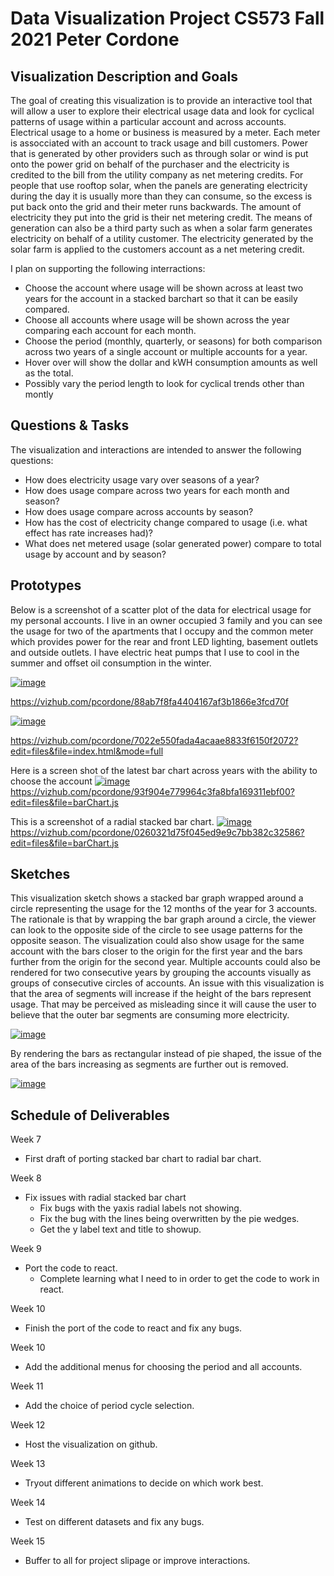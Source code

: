 # Data Visualization Project CS573 Fall 2021 Peter Cordone

## Visualization Description and Goals

The goal of creating this visualization is to provide an interactive tool that will allow a user to explore their electrical usage data and look for cyclical patterns of usage within a particular account and across accounts.  Electrical usage to a home or business is measured by a meter.  Each meter is assocciated with an account to track usage and bill customers.  Power that is generated by other providers such as through solar or wind is put onto the power grid on behalf of the purchaser and the electricity is credited to the bill from the utility company as net metering credits.  For people that use rooftop solar, when the panels are generating electricity during the day it is usually more than they can consume, so the excess is put back onto the grid and their meter runs backwards.  The amount of electricity they put into the grid is their net metering credit.  The means of generation can also be a third party such as when a solar farm generates electricity on behalf of a utility customer.  The electricity generated by the solar farm is applied to the customers account as a net metering credit.

I plan on supporting the following interractions:
* Choose the account where usage will be shown across at least two years for the account in a stacked barchart so that it can be easily compared.
* Choose all accounts where usage will be shown across the year comparing each account for each month.
* Choose the period (monthly, quarterly, or seasons) for both comparison across two years of a single account or multiple accounts for a year.
* Hover over will show the dollar and kWH consumption amounts as well as the total.
* Possibly vary the period length to look for cyclical trends other than montly 

## Questions & Tasks

The visualization and interactions are intended to answer the following questions:

 * How does electricity usage vary over seasons of a year?
 * How does usage compare across two years for each month and season?
 * How does usage compare across accounts by season?
 * How has the cost of electricity change compared to usage (i.e. what effect has rate increases had)?
 * What does net metered usage (solar generated power) compare to total usage by account and by season?

## Prototypes

Below is a screenshot of a scatter plot of the data for electrical usage for my personal accounts.  I live in an owner occupied 3 family and you can see the usage for two of the apartments that I occupy and the common meter which provides power for the rear and front LED lighting, basement outlets and outside outlets.  I have electric heat pumps that I use to cool in the summer and offset oil consumption in the winter.

[![image](https://user-images.githubusercontent.com/447806/133937864-d8a5d491-8e60-4cfc-a4cc-e4a9f931c23c.png)](https://user-images.githubusercontent.com/447806/133937864-d8a5d491-8e60-4cfc-a4cc-e4a9f931c23c.png)

https://vizhub.com/pcordone/88ab7f8fa4404167af3b1866e3fcd70f

[![image](https://user-images.githubusercontent.com/447806/134263151-36ee947c-4a1e-408f-af61-f4272a535eb5.png)](https://user-images.githubusercontent.com/447806/134263151-36ee947c-4a1e-408f-af61-f4272a535eb5.png)

https://vizhub.com/pcordone/7022e550fada4acaae8833f6150f2072?edit=files&file=index.html&mode=full

Here is a screen shot of the latest bar chart across years with the ability to choose the account
[![image](
https://user-images.githubusercontent.com/447806/136951147-99747773-92ad-4fac-9385-8670a5154d0a.png)](
https://user-images.githubusercontent.com/447806/136951147-99747773-92ad-4fac-9385-8670a5154d0a.png)
https://vizhub.com/pcordone/93f904e779964c3fa8bfa169311ebf00?edit=files&file=barChart.js

This is a screenshot of a radial stacked bar chart.
[![image](
https://user-images.githubusercontent.com/447806/137047437-fcdf74d5-ab3c-4c9d-80e2-86a9fb930eb7.png)](
https://user-images.githubusercontent.com/447806/137047437-fcdf74d5-ab3c-4c9d-80e2-86a9fb930eb7.png)
https://vizhub.com/pcordone/0260321d75f045ed9e9c7bb382c32586?edit=files&file=barChart.js

## Sketches

This visualization sketch shows a stacked bar graph wrapped around a circle representing the usage for the 12 months of the year for 3 accounts.  The rationale is that by wrapping the bar graph around a circle, the viewer can look to the opposite side of the circle to see usage patterns for the opposite season.  The visualization could also show usage for the same account with the bars closer to the origin for the first year and the bars further from the origin for the second year.  Multiple accounts could also be rendered for two consecutive years by grouping the accounts visually as groups of consecutive circles of accounts.  An issue with this visualization is that the area of segments will increase if the height of the bars represent usage.  That may be perceived as misleading since it will cause the user to believe that the outer bar segments are consuming more electricity.

[![image](https://user-images.githubusercontent.com/447806/133938224-1bc1bfc5-3cd1-439e-a079-243d89931b48.png)](https://user-images.githubusercontent.com/447806/133938224-1bc1bfc5-3cd1-439e-a079-243d89931b48.png)

By rendering the bars as rectangular instead of pie shaped, the issue of the area of the bars increasing as segments are further out is removed.

[![image](
https://user-images.githubusercontent.com/447806/133938231-ae7a1b6b-bd14-46a2-b126-a578d11f0b41.png)](
https://user-images.githubusercontent.com/447806/133938231-ae7a1b6b-bd14-46a2-b126-a578d11f0b41.png)

## Schedule of Deliverables
Week 7
* First draft of porting stacked bar chart to radial bar chart.<br>

Week 8
* Fix issues with radial stacked bar chart
  * Fix bugs with the yaxis radial labels not showing.
  * Fix the bug with the lines being overwritten by the pie wedges.
  * Get the y label text and title to showup.<br>

Week 9
* Port the code to react.
  * Complete learning what I need to in order to get the code to work in react.<br>

Week 10
* Finish the port of the code to react and fix any bugs.<br>

Week 10
* Add the additional menus for choosing the period and all accounts.<br>

Week 11
* Add the choice of period cycle selection.<br>

Week 12
* Host the visualization on github.<br>

Week 13
* Tryout different animations to decide on which work best.<br>

Week 14
* Test on different datasets and fix any bugs.<br>

Week 15
* Buffer to all for project slipage or improve interactions.

